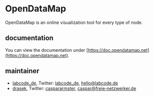 # OpenDataMap
OpenDataMap is an online visualization tool for every type of node. 
## documentation
You can view the documentation under [https://doc.opendatamap.net](https://doc.opendatamap.net).
## maintainer
- [labcode_de](https://github.com/labcode-de), Twitter: [labcode_de](https://twitter.com/labcode_de), [hello@labcode.de](mailto:hello@labcode.de)
- [drasek](https://github.com/drasek), Twitter: [caspararmster](https://twitter.com/caspararmster), [caspar@freie-netzwerker.de](mailto:caspar@freie-netzwerker.de)
